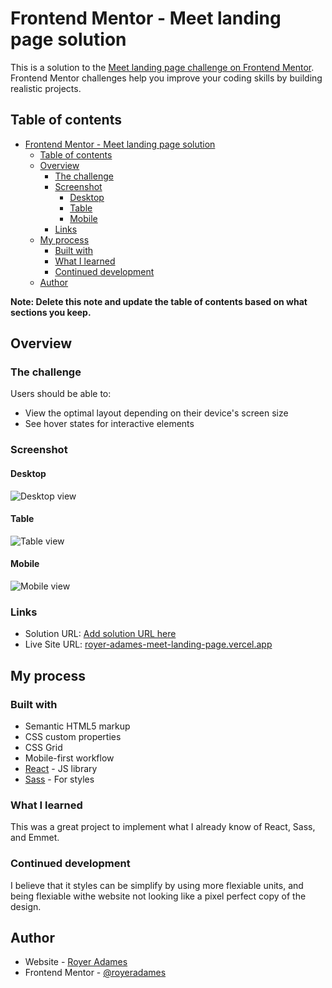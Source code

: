 # Frontend Mentor - Meet landing page solution

This is a solution to the [Meet landing page challenge on Frontend Mentor](https://www.frontendmentor.io/challenges/meet-landing-page-rbTDS6OUR). Frontend Mentor challenges help you improve your coding skills by building realistic projects. 

## Table of contents

- [Frontend Mentor - Meet landing page solution](#frontend-mentor---meet-landing-page-solution)
  - [Table of contents](#table-of-contents)
  - [Overview](#overview)
    - [The challenge](#the-challenge)
    - [Screenshot](#screenshot)
      - [Desktop](#desktop)
      - [Table](#table)
      - [Mobile](#mobile)
    - [Links](#links)
  - [My process](#my-process)
    - [Built with](#built-with)
    - [What I learned](#what-i-learned)
    - [Continued development](#continued-development)
  - [Author](#author)

**Note: Delete this note and update the table of contents based on what sections you keep.**

## Overview

### The challenge

Users should be able to:

- View the optimal layout depending on their device's screen size
- See hover states for interactive elements

### Screenshot
#### Desktop
![Desktop view](./src/assets/meet-desktop.jpeg)
#### Table
![Table view](./src/assets/meet-table.jpeg)
#### Mobile
![Mobile view](./src/assets/meet-mobile.jpeg)



### Links

- Solution URL: [Add solution URL here](https://your-solution-url.com)
- Live Site URL: [royer-adames-meet-landing-page.vercel.app](https://royer-adames-meet-landing-page.vercel.app/)

## My process

### Built with

- Semantic HTML5 markup
- CSS custom properties
- CSS Grid
- Mobile-first workflow
- [React](https://reactjs.org/) - JS library
- [Sass](https://sass-lang.com/) - For styles

### What I learned

This was a great project to implement what I already know of React, Sass, and Emmet.

### Continued development

I believe that it styles can be simplify by using more flexiable units, and being flexiable withe website not looking like a pixel perfect copy of the design.


## Author

- Website - [Royer Adames](https://www.linkedin.com/in/royer-adames/)
- Frontend Mentor - [@royeradames](https://www.frontendmentor.io/profile/royeradames)

